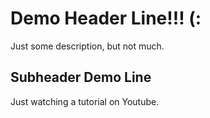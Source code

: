 # Demo Header Line!!! (:

Just some description, but not much.

## Subheader Demo Line

Just watching a tutorial on Youtube.